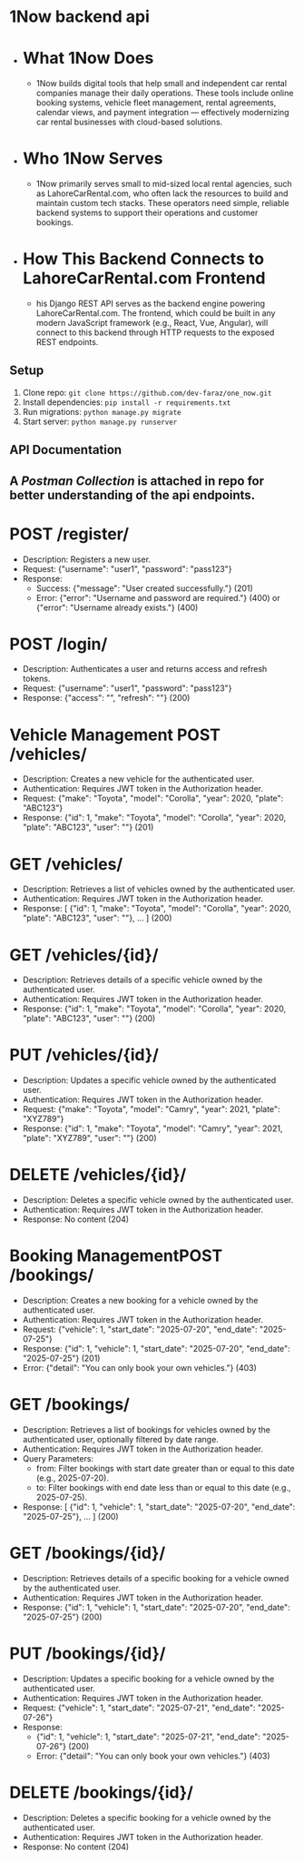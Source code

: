 # 1Now backend api

- # What 1Now Does
    - 1Now builds digital tools that help small and independent car rental companies manage their daily operations. These tools include online booking systems, vehicle fleet management, rental agreements, calendar views, and payment integration — effectively modernizing car rental businesses with cloud-based solutions.

- # Who 1Now Serves
    - 1Now primarily serves small to mid-sized local rental agencies, such as LahoreCarRental.com, who often lack the resources to build and maintain custom tech stacks. These operators need simple, reliable backend systems to support their operations and customer bookings.

- # How This Backend Connects to LahoreCarRental.com Frontend
    - his Django REST API serves as the backend engine powering LahoreCarRental.com. The frontend, which could be built in any modern JavaScript framework (e.g., React, Vue, Angular), will connect to this backend through HTTP requests to the exposed REST endpoints.

## Setup

1. Clone repo: `git clone https://github.com/dev-faraz/one_now.git`
2. Install dependencies: `pip install -r requirements.txt`
3. Run migrations: `python manage.py migrate`
4. Start server: `python manage.py runserver`


## API Documentation

## A *Postman Collection* is attached in repo for better understanding of the api endpoints.

# POST /register/
 - Description: Registers a new user.
 - Request: {"username": "user1", "password": "pass123"}
 - Response:
    - Success: {"message": "User created successfully."} (201)
    - Error: {"error": "Username and password are required."} (400) or {"error": "Username already exists."} (400)

# POST /login/
  - Description: Authenticates a user and returns access and refresh tokens.
  - Request: {"username": "user1", "password": "pass123"}
  - Response: {"access": "<token>", "refresh": "<token>"} (200)

# Vehicle Management POST /vehicles/
  - Description: Creates a new vehicle for the authenticated user.
  - Authentication: Requires JWT token in the Authorization header.
  - Request: {"make": "Toyota", "model": "Corolla", "year": 2020, "plate": "ABC123"}
  - Response: {"id": 1, "make": "Toyota", "model": "Corolla", "year": 2020, "plate": "ABC123", "user": "<username>"} (201)

# GET /vehicles/
  - Description: Retrieves a list of vehicles owned by the authenticated user.
  - Authentication: Requires JWT token in the Authorization header.
  - Response: [ {"id": 1, "make": "Toyota", "model": "Corolla", "year": 2020, "plate": "ABC123", "user": "<username>"}, ... ] (200)

# GET /vehicles/{id}/
  - Description: Retrieves details of a specific vehicle owned by the authenticated user.
  - Authentication: Requires JWT token in the Authorization header.
  - Response: {"id": 1, "make": "Toyota", "model": "Corolla", "year": 2020, "plate": "ABC123", "user": "<username>"} (200)

# PUT /vehicles/{id}/
  - Description: Updates a specific vehicle owned by the authenticated user.
  - Authentication: Requires JWT token in the Authorization header.
  - Request: {"make": "Toyota", "model": "Camry", "year": 2021, "plate": "XYZ789"}
  - Response: {"id": 1, "make": "Toyota", "model": "Camry", "year": 2021, "plate": "XYZ789", "user": "<username>"} (200)

# DELETE /vehicles/{id}/
  - Description: Deletes a specific vehicle owned by the authenticated user.
  - Authentication: Requires JWT token in the Authorization header.
  - Response: No content (204)

# Booking ManagementPOST /bookings/
  - Description: Creates a new booking for a vehicle owned by the authenticated user.
  - Authentication: Requires JWT token in the Authorization header.
  - Request: {"vehicle": 1, "start_date": "2025-07-20", "end_date": "2025-07-25"}
  - Response: {"id": 1, "vehicle": 1, "start_date": "2025-07-20", "end_date": "2025-07-25"} (201)
  - Error: {"detail": "You can only book your own vehicles."} (403)

# GET /bookings/
  - Description: Retrieves a list of bookings for vehicles owned by the authenticated user, optionally filtered by date range.
  - Authentication: Requires JWT token in the Authorization header.
  - Query Parameters:
    - from: Filter bookings with start date greater than or equal to this date (e.g., 2025-07-20).
    - to: Filter bookings with end date less than or equal to this date (e.g., 2025-07-25).
  - Response: [ {"id": 1, "vehicle": 1, "start_date": "2025-07-20", "end_date": "2025-07-25"}, ... ] (200)

# GET /bookings/{id}/
  - Description: Retrieves details of a specific booking for a vehicle owned by the authenticated user.
  - Authentication: Requires JWT token in the Authorization header.
  - Response: {"id": 1, "vehicle": 1, "start_date": "2025-07-20", "end_date": "2025-07-25"} (200)

# PUT /bookings/{id}/
  - Description: Updates a specific booking for a vehicle owned by the authenticated user.
  - Authentication: Requires JWT token in the Authorization header.
  - Request: {"vehicle": 1, "start_date": "2025-07-21", "end_date": "2025-07-26"}
  - Response:
    - {"id": 1, "vehicle": 1, "start_date": "2025-07-21", "end_date": "2025-07-26"} (200)
    - Error: {"detail": "You can only book your own vehicles."} (403)

# DELETE /bookings/{id}/
  - Description: Deletes a specific booking for a vehicle owned by the authenticated user.
  - Authentication: Requires JWT token in the Authorization header.
  - Response: No content (204)


